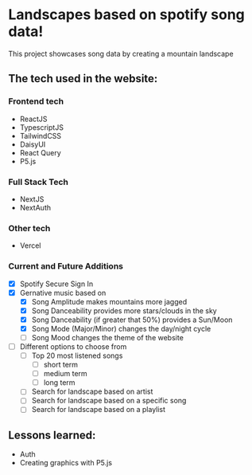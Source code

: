 # Landscapes based on spotify song data!

This project showcases song data by creating a mountain landscape

## The tech used in the website:

### Frontend tech

- ReactJS
- TypescriptJS
- TailwindCSS
- DaisyUI
- React Query
- P5.js

### Full Stack Tech
- NextJS
- NextAuth

### Other tech

- Vercel

### Current and Future Additions

- [x] Spotify Secure Sign In
- [x] Gernative music based on
    - [x] Song Amplitude makes mountains more jagged
    - [x] Song Danceability provides more stars/clouds in the sky
    - [x] Song Danceability (if greater that 50%) provides a Sun/Moon
    - [x] Song Mode (Major/Minor) changes the day/night cycle
    - [ ] Song Mood changes the theme of the website
- [ ] Different options to choose from
    - [ ] Top 20 most listened songs
        - [ ] short term
        - [ ] medium term
        - [ ] long term
    - [ ] Search for landscape based on artist
    - [ ] Search for landscape based on a specific song
    - [ ] Search for landscape based on a playlist 

## Lessons learned:

- Auth
- Creating graphics with P5.js
